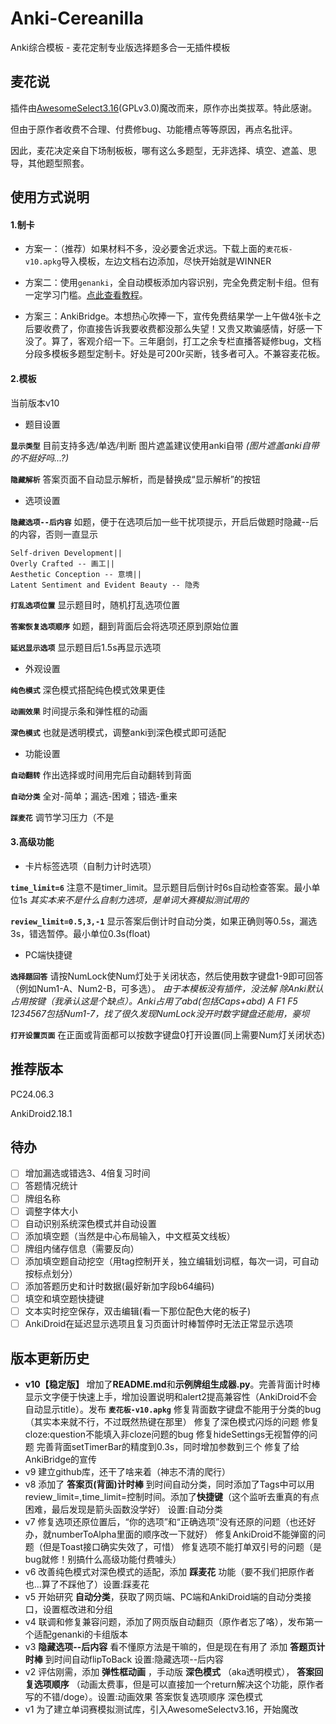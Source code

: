 # Anki-Cereanilla
 Anki综合模板 - 麦花定制专业版选择题多合一无插件模板

## 麦花说
 插件由[AwesomeSelect3.16](https://github.com/git9527/anki-awesome-select)(GPLv3.0)魔改而来，原作亦出类拔萃。特此感谢。

 但由于原作者收费不合理、付费修bug、功能槽点等等原因，再点名批评。

 因此，麦花决定亲自下场制板板，哪有这么多题型，无非选择、填空、遮盖、思导，其他题型照套。

## 使用方式说明
#### 1.制卡
 - 方案一：（推荐）如果材料不多，没必要舍近求远。下载上面的`麦花板-v10.apkg`导入模板，左边文档右边添加，尽快开始就是WINNER

 - 方案二：使用`genanki`，全自动模板添加内容识别，完全免费定制卡组。但有一定学习门槛。[点此查看教程](https://blog.csdn.net/qq_41019645)。

 - 方案三：AnkiBridge。本想热心吹捧一下，宣传免费结果学一上午做4张卡之后要收费了，你直接告诉我要收费都没那么失望！又贵又欺骗感情，好感一下没了。算了，客观介绍一下。三年磨剑，打工之余专栏直播答疑修bug，文档分段多模板多题型定制卡。[](https://www.bilibili.com/video/BV1dC4y1H7AX/?share_source=copy_web&vd_source=51275748fc000964155b7039b81eac25)好处是可200r买断，钱多者可入。不兼容麦花板。

#### 2.模板
 当前版本v10
 - 题目设置

  **`显示类型`** 目前支持多选/单选/判断 图片遮盖建议使用anki自带 *(图片遮盖anki自带的不挺好吗...?)*

  **`隐藏解析`** 答案页面不自动显示解析，而是替换成“显示解析”的按钮

 - 选项设置

  **`隐藏选项--后内容`** 如题，便于在选项后加一些干扰项提示，开启后做题时隐藏--后的内容，否则一直显示

 ```options字段
 Self-driven Development||
 Overly Crafted -- 画工||
 Aesthetic Conception -- 意境||
 Latent Sentiment and Evident Beauty -- 隐秀
 ```

  **`打乱选项位置`** 显示题目时，随机打乱选项位置

  **`答案恢复选项顺序`** 如题，翻到背面后会将选项还原到原始位置

  **`延迟显示选项`** 显示题目后1.5s再显示选项

 - 外观设置

  **`纯色模式`** 深色模式搭配纯色模式效果更佳

  **`动画效果`** 时间提示条和弹性框的动画

  **`深色模式`** 也就是透明模式，调整anki到深色模式即可适配

 - 功能设置

  **`自动翻转`** 作出选择或时间用完后自动翻转到背面

  **`自动分类`** 全对-简单；漏选-困难；错选-重来

  **`踩麦花`** 调节学习压力（不是

#### 3.高级功能
 - 卡片标签选项（自制力计时选项）

  **`time_limit=6`** 注意不是timer_limit。显示题目后倒计时6s自动检查答案。最小单位1s *其实本来不是什么自制力选项，是单词大赛模拟测试用的*

  **`review_limit=0.5,3,-1`** 显示答案后倒计时自动分类，如果正确则等0.5s，漏选3s，错选暂停。最小单位0.3s(float)

 - PC端快捷键

  **`选择题回答`** 请按NumLock使Num灯处于关闭状态，然后使用数字键盘1-9即可回答（例如Num1-A、Num2-B，可多选）。 *由于本模板没有插件，没法解
  除Anki默认占用按键（我承认这是个缺点）。Anki占用了abd(包括Caps+abd) A F1 F5 1234567包括Num1-7，找了很久发现NumLock没开时数字键盘还能用，豪坝* 

  **`打开设置页面`** 在正面或背面都可以按数字键盘0打开设置(同上需要Num灯关闭状态)

## 推荐版本
PC24.06.3

AnkiDroid2.18.1

## 待办
- [ ] 增加漏选或错选3、4倍复习时间
- [ ] 答题情况统计
- [ ] 牌组名称
- [ ] 调整字体大小
- [ ] 自动识别系统深色模式并自动设置
- [ ] 添加填空题（当然是中心布局输入，中文框英文线板）
- [ ] 牌组内储存信息（需要反向）
- [ ] 添加填空题自动挖空（用tag控制开关，独立编辑划词框，每次一词，可自动按标点划分）
- [ ] 添加答题历史和计时数据(最好新加字段b64编码)
- [ ] 填空和填空题快捷键
- [ ] 文本实时挖空保存，双击编辑(看一下那位配色大佬的板子)
- [ ] AnkiDroid在延迟显示选项且复习页面计时棒暂停时无法正常显示选项

## 版本更新历史
 - **v10【稳定版】**
 增加了**README.md**和**示例牌组生成器.py**。完善背面计时棒显示文字便于快速上手，增加设置说明和alert2提高兼容性（AnkiDroid不会自动显示title）。发布 **`麦花板-v10.apkg`**
 修复背面数字键盘不能用于分类的bug（其实本来就不行，不过既然热键在那里）
 修复了深色模式闪烁的问题
 修复cloze:question不能填入非cloze问题的bug
 修复hideSettings无视暂停的问题
 完善背面setTimerBar的精度到0.3s，同时增加参数到三个
 修复了给AnkiBridge的宣传
 - v9
 建立github库，还干了啥来着（神志不清的爬行）
 - v8
 添加了 **答案页(背面)计时棒** 到时间自动分类，同时添加了Tags中可以用review_limit=,time_limit=控制时间。添加了**快捷键**（这个监听去重真的有点困难，最后发现是箭头函数没学好） 设置:自动分类
 - v7
 修复选项还原位置后，“你的选项”和“正确选项”没有还原的问题（也还好办，就numberToAlpha里面的顺序改一下就好）
 修复AnkiDroid不能弹窗的问题（但是Toast接口确实失效了，可惜）
 修复选项不能打单双引号的问题（是bug就修！别搞什么高级功能付费噱头）
 - v6
 改善纯色模式对深色模式的适配，添加 **踩麦花** 功能（要不我们把原作者也...算了不踩他了）设置:踩麦花
 - v5
 开始研究 **自动分类**，获取了网页端、PC端和AnkiDroid端的自动分类接口，设置框改进和分组
 - v4
 联调和修复兼容问题，添加了网页版自动翻页（原作者忘了咯），发布第一个适配genanki的卡组版本
 - v3
 **隐藏选项--后内容** 看不懂原方法是干嘛的，但是现在有用了
 添加 **答题页计时棒** 到时间自动flipToBack 设置:隐藏选项--后内容
 - v2
 评估刚需，添加 **弹性框动画** ，手动版 **深色模式** （aka透明模式）， **答案回复选项顺序** （动画太费事，但是可以直接加一个return解决这个功能，原作者写的不错/doge）。设置:动画效果 答案恢复选项顺序 深色模式
 - v1
 为了建立单词赛模拟测试库，引入AwesomeSelectv3.16，开始魔改

